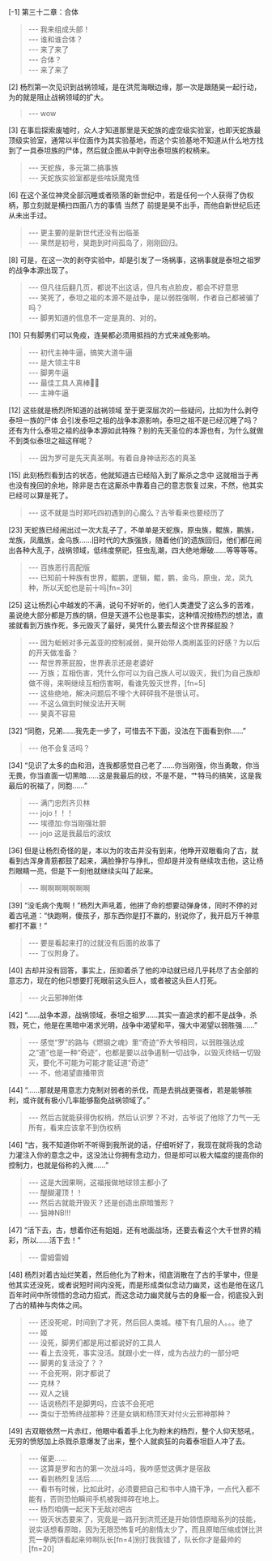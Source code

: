 
[-1] 第三十二章：合体
>--- 我来组成头部！<br>
>--- 谁和谁合体？<br>
>--- 来了来了<br>
>--- 合体？<br>
>--- 来了来了<br>

[2] 杨烈第一次见识到战祸领域，是在洪荒海眼边缘，那一次是跟随昊一起行动，为的就是阻止战祸领域的扩大。
>--- wow<br>

[3] 在事后探索废墟时，众人才知道那里是天蛇族的虚空级实验室，也即天蛇族最顶级实验室，通常以半位面作为其实验基地，而这个实验基地不知道从什么地方找到了一具泰坦族的尸体，然后就企图从中剥夺出泰坦族的权柄来。
>--- 天蛇族，多元第二搞事族<br>
>--- 天蛇族实验室都是些啥妖魔鬼怪<br>

[6] 在这个圣位神灵全部沉睡或者陨落的新世纪中，若是任何一个人获得了伪权柄，那立刻就是横扫四面八方的事情 当然了 前提是昊不出手，而他自新世纪后还从未出手过。
>--- 更主要的是新世代还没有出临圣<br>
>--- 果然是初号，昊跑到时间孤岛了，刚刚回归。<br>

[8] 可是，在这一次的剥夺实验中，却是引发了一场祸事，这祸事就是泰坦之祖罗的战争本源出现了。
>--- 但凡往后翻几页，都说不出这话，但凡有点脸皮，都会不好意思<br>
>--- 笑死了，泰坦之祖的本源不是战争，是以弱胜强啊，作者自己都被骗了吗？<br>
>--- 脚男知道的信息不一定是真的、对的。<br>

[10] 只有脚男们可以免疫，连昊都必须用抵挡的方式来减免影响。
>--- 初代主神牛逼，搞笑大道牛逼<br>
>--- 是大领主牛B<br>
>--- 脚男牛逼<br>
>--- 最佳工具人真棒👏🏻<br>
>--- 主神牛逼<br>

[12] 这些就是杨烈所知道的战祸领域 至于更深层次的一些疑问，比如为什么剥夺泰坦一族的尸体 会引发泰坦之祖的战争本源影响，泰坦之祖不是已经沉睡了吗？还有为什么泰坦之祖的战争本源如此特殊？别的先天圣位的本源也有，为什么就做不到类似泰坦之祖这样呢？
>--- 因为罗可是先天真圣啊。有着自身神话形态的真圣<br>

[15] 此刻杨烈看到古的状态，他就知道古已经陷入到了厮杀之念中 这就相当于再也没有挽回的余地，除非是古在这厮杀中靠着自己的意志恢复过来，不然，他其实已经可以算是死了。
>--- 这不就是当时郑吒四初遇到的心魔么？古爷看来也要经历了<br>

[23] 天蛇族已经闹出过一次大乱子了，不单单是天蛇族，原虫族，鲲族，鹏族，龙族，凤凰族，金乌族……旧时代的大族强族，随着他们的遗族回归，他们都在闹出各种大乱子，战祸领域，低纬度祭祀，狂虫乱潮，四大绝地爆破……等等等等。
>--- 百族恶行高配版<br>
>--- 已知前十种族有世界，鲲鹏，逻辑，鲲，鹏，金乌，原虫，龙，凤九种，所以天蛇也是前十吗[fn=39]<br>

[25] 这让杨烈心中越发的不满，说句不好听的，他们人类遭受了这么多的苦难，虽说绝大部分都是万族的锅，但是天道不公也是事实，这种情况按杨烈的想法，直接就看到万族作死，多元毁灭了最好，昊凭什么要去帮这个世界搽屁股？
>--- 因为蚯蚓对多元盖亚的控制减弱，昊开始带人类刷盖亚的好感？为以后的开天做准备？<br>
>--- 帮世界荼屁股，世界表示还是老婆好<br>
>--- 万族；互相伤害，凭什么你可以为自己族人可以毁灭，我们为自己族却做不得，来啊继续互相伤害啊，看谁先毁灭世界，[fn=5]<br>
>--- 这些绝地，解决问题后不埋个大砰砰我不是很认可。<br>
>--- 不这么做到时候没法开天啊<br>
>--- 昊真不容易<br>

[32] “同胞，兄弟……我先走一步了，可惜去不下面，没法在下面看到你……”
>--- 他不会复活吗？<br>

[34] “见识了太多的血和泪，连我都感觉自己老了……你当刚强，你当勇敢，你当无畏，你当直面一切黑暗……这是我最后的纹，不是不是，艹特马的搞笑，这是我最后的祝福了，同胞……”
>--- 满门忠烈齐贝林<br>
>--- jojo！！！<br>
>--- 埃德加:你当刚强壮胆<br>
>--- jojo  这是我最后的波纹<br>

[36] 但是让杨烈奇怪的是，本以为的攻击并没有到来，他睁开双眼看向了古，就看到古浑身青筋都鼓了起来，满脸狰狞与挣扎，但却是并没有继续攻击他，这让杨烈眼睛一亮，但是下一刻他就继续尖叫了起来。
>--- 啊啊啊啊啊啊啊<br>

[39] “没毛病个鬼啊！”杨烈大声吼着，他拼了命的想要动弹身体，同时不停的对着古吼道：“快跑啊，傻孩子，那东西你是打不赢的，别说你了，我开启万千神意都打不赢！”
>--- 要是看起来打的过就没有后面的故事了<br>
>--- 丁仪附身了。<br>

[40] 古却并没有回答，事实上，压抑着杀了他的冲动就已经几乎耗尽了古全部的意志力，现在的他只想要打死眼前这头巨人，或者被这头巨人打死。
>--- 火云邪神附体<br>

[42] “……战争本源，战祸领域，泰坦之祖罗……其实一直追求的都不是战争，杀戮，死亡，他是在黑暗中渴求光明，战争中渴望和平，强大中渴望以弱胜强……”
>--- 感觉“罗”的路与《燃钢之魂》里“奇迹”乔大爷相同，以弱胜强达成之“道”也是一种“奇迹”，也都是要以战争遏制一切战争，以毁灭终结一切毁灭，要化不可能为可能才能证道“奇迹”<br>
>--- 不，他渴望直播带货<br>

[44] “……那就是用意志力克制对弱者的杀伐，而是去挑战更强者，若是能够胜利，或许就有极小几率能够豁免战祸领域了。”
>--- 然后古就能获得伪权柄，然后认识罗？不对，古爷说了他除了力气一无所有，看来应该拿不到伪权柄<br>

[46] “古，我不知道你听不听得到我所说的话，仔细听好了，我现在就将我的念动力灌注入你的意念之中，这没法让你拥有念动力，但是却可以极大幅度的提高你的控制力，也就是俗称的入微……”
>--- 这是大因果啊，这福报做地球领主都小了<br>
>--- 醍醐灌顶！！<br>
>--- 然后古就能开毁灭？还是创造出原暗雏形？<br>
>--- 狙神NB!!!<br>

[47] “活下去，古，想着你还有姐姐，还有地面战场，还要去看这个大千世界的精彩，所以……活下去！”
>--- 雷姆雷姆<br>

[48] 杨烈对着古灿烂笑着，然后他化为了粉末，彻底消散在了古的手掌中，但是他其实还没死，或者说短时间内没死，而是形成类似念动力幽灵，这也是他在这几百年时间中所领悟的念动力招式，而这念动力幽灵就与古的身躯一合，彻底投入到了古的精神与肉体之间。
>--- 还没死呢，时间到了才死，然后回人类城。楼下有几层的人。。。绝了<br>
>--- 姬<br>
>--- 没死，脚男们都是用过都说好的工具人<br>
>--- 看上去没死，事实没活。就跟小史一样，成为古战力的一部分吧<br>
>--- 脚男的复活没了？？<br>
>--- 不会死啊，刚才都说了<br>
>--- 克林？<br>
>--- 双人之镜<br>
>--- 话说杨烈不是脚男吗，应该不会死吧<br>
>--- 类似于恐怖终战那种？还是女娲和杨顶天对付火云邪神那种？<br>

[49] 古双眼依然一片赤红，他眼中看着手上化为粉末的杨烈，整个人仰天怒吼，无穷的愤怒加上杀戮杀意爆发了出来，整个人就疯狂的向着泰坦巨人冲了去。
>--- 催更……<br>
>--- 这算是罗和古的第一次战斗吗，我咋感觉这俩才是宿敌<br>
>--- 看到杨烈复活后……<br>
>--- 看书有时候，比如此时，必须要把自己和书中人摘干净，一点代入都不能有，否则恐怕瞬间手机被我摔碎在地上。<br>
>--- 杨烈咱俩一起天下无敌对吧古<br>
>--- 毁灭状态要来了，究竟是一路开到洪荒还是开始领悟原暗系列的技能，说实话想看原暗，因为无限恐怖复吒的剧情太少了，而且原暗压缩成饼比洪荒一拳两饼看起来帅啊队长[fn=4]别打我我错了，队长你才是最帅的[fn=20]<br>
